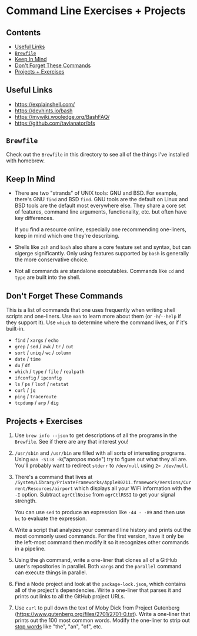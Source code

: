 # Command Line Exercises + Projects

## Contents <!-- omit in toc -->

- [Useful Links](#useful-links)
- [`Brewfile`](#brewfile)
- [Keep In Mind](#keep-in-mind)
- [Don't Forget These Commands](#dont-forget-these-commands)
- [Projects + Exercises](#projects--exercises)

## Useful Links

- <https://explainshell.com/>
- <https://devhints.io/bash>
- <https://mywiki.wooledge.org/BashFAQ/>
- <https://github.com/tavianator/bfs>

## `Brewfile`

Check out the `Brewfile` in this directory to see all of the things I've installed with homebrew.

## Keep In Mind

- There are two "strands" of UNIX tools: GNU and BSD. For example, there's GNU `find` and BSD `find`. GNU tools are the default on Linux and BSD tools are the default most everywhere else. They share a core set of features, command line arguments, functionality, etc. but often have key differences.

  If you find a resource online, especially one recommending one-liners, keep in mind which one they're describing.
- Shells like `zsh` and `bash` also share a core feature set and syntax, but can sigerge significantly. Only using features supported by `bash` is generally the more conservative choice.
- Not all commands are standalone executables. Commands like `cd` and `type` are built into the shell.

## Don't Forget These Commands

This is a list of commands that one uses frequently when writing shell scripts and one-liners. Use `man` to learn more about them (or `-h`/`--help` if they support it). Use `which` to determine where the command lives, or if it's built-in.

- `find` / `xargs` / `echo`
- `grep` / `sed` / `awk` / `tr` / `cut`
- `sort` / `uniq` / `wc` / `column`
- `date` / `time`
- `du` / `df`
- `which` / `type` / `file` / `realpath`
- `ifconfig` / `ipconfig`
- `ls` / `ps` / `lsof` / `netstat`
- `curl` / `jq`
- `ping` / `traceroute`
- `tcpdump`  / `arp` / `dig`

## Projects + Exercises

1. Use `brew info --json` to get descriptions of all the programs in the `Brewfile`. See if there are any that interest you!
1. `/usr/sbin` and `/usr/bin` are filled with all sorts of interesting programs. Using `man -S1:8 -k`("apropos mode") try to figure out what they all are. You'll probably want to redirect `stderr` to `/dev/null` using `2> /dev/null`.
1. There's a command that lives at `/System/Library/PrivateFrameworks/Apple80211.framework/Versions/Current/Resources/airport` which displays all your WiFi information with the `-I` option. Subtract `agrCtlNoise` from `agrCtlRSSI` to get your signal strength.

   You can use `sed` to produce an expression like `-44 - -89` and then use `bc` to evaluate the expression.
1. Write a script that analyzes your command line history and prints out the most commonly used commands. For the first version, have it only be the left-most command then modify it so it recognizes other commands in a pipeline.
1. Using the `gh` command, write a one-liner that clones all of a GitHub user's repositories in parallel. Both `xargs` and the `parallel` command can execute things in parallel.
1. Find a Node project and look at the `package-lock.json`, which contains all of the project's dependencies. Write a one-liner that parses it and prints out links to all the GitHub project URLs.
1. Use `curl` to pull down the text of Moby Dick from Project Gutenberg (<https://www.gutenberg.org/files/2701/2701-0.txt>). Write a one-liner that prints out the 100 most common words. Modify the one-liner to strip out [stop words](https://en.wikipedia.org/wiki/Stop_word) like "the", "an", "of", etc.
